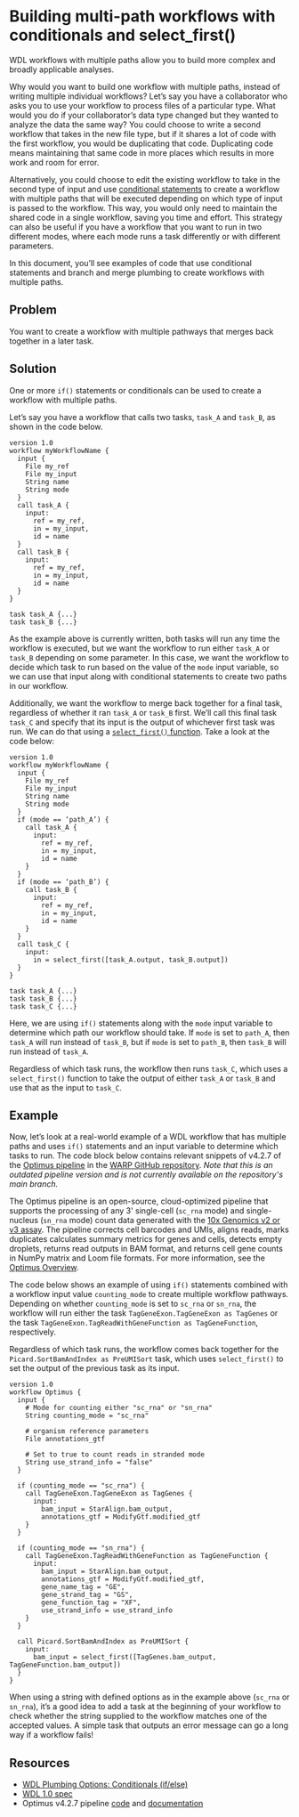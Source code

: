 # Building multi-path workflows with conditionals and select_first()

WDL workflows with multiple paths allow you to build more complex and broadly applicable analyses.

Why would you want to build one workflow with multiple paths, instead of writing multiple individual workflows? Let’s say you have a collaborator who asks you to use your workflow to process files of a particular type. What would you do if your collaborator’s data type changed but they wanted to analyze the data the same way? You could choose to write a second workflow that takes in the new file type, but if it shares a lot of code with the first workflow, you would be duplicating that code. Duplicating code means maintaining that same code in more places which results in more work and room for error.

Alternatively, you could choose to edit the existing workflow to take in the second type of input and use [conditional statements](conditionals.md) to create a workflow with multiple paths that will be executed depending on which type of input is passed to the workflow. This way, you would only need to maintain the shared code in a single workflow, saving you time and effort. This strategy can also be useful if you have a workflow that you want to run in two different modes, where each mode runs a task differently or with different parameters.

In this document, you’ll see examples of code that use conditional statements and branch and merge plumbing to create workflows with multiple paths.

## Problem

You want to create a workflow with multiple pathways that merges back together in a later task.

## Solution

One or more `if()` statements or conditionals can be used to create a workflow with multiple paths.

Let’s say you have a workflow that calls two tasks, `task_A` and `task_B`, as shown in the code below.

```wdl
version 1.0
workflow myWorkflowName {
  input {
    File my_ref
    File my_input
    String name
    String mode
  }
  call task_A {
    input: 
      ref = my_ref,
      in = my_input,
      id = name     
  }
  call task_B {
    input: 
      ref = my_ref,
      in = my_input,
      id = name
  }
}

task task_A {...}
task task_B {...}
```

As the example above is currently written, both tasks will run any time the workflow is executed, but we want the workflow to run either `task_A` or `task_B` depending on some parameter. In this case, we want the workflow to decide which task to run based on the value of the `mode` input variable, so we can use that input along with conditional statements to create two paths in our workflow.

Additionally, we want the workflow to merge back together for a final task, regardless of whether it ran `task_A` or `task_B` first. We’ll call this final task `task_C` and specify that its input is the output of whichever first task was run. We can do that using a [`select_first()` function](https://github.com/openwdl/wdl/blob/main/versions/1.0/SPEC.md#x-select_firstarrayx). Take a look at the code below:

```wdl
version 1.0
workflow myWorkflowName {
  input {
    File my_ref
    File my_input
    String name
    String mode
  }
  if (mode == ‘path_A’) {
    call task_A {
      input: 
        ref = my_ref,
        in = my_input,
        id = name     
    }
  }
  if (mode == ‘path_B’) {
    call task_B {
      input: 
        ref = my_ref,
        in = my_input,
        id = name
    }
  }
  call task_C {
    input: 
      in = select_first([task_A.output, task_B.output])
  }
}

task task_A {...}
task task_B {...}
task task_C {...}
```

Here, we are using `if()` statements along with the `mode` input variable to determine which path our workflow should take. If `mode` is set to `path_A`, then `task_A` will run instead of `task_B`, but if `mode` is set to `path_B`, then `task_B` will run instead of `task_A`.

Regardless of which task runs, the workflow then runs `task_C`, which uses a `select_first()` function to take the output of either `task_A` or `task_B` and use that as the input to `task_C`.

## Example

Now, let’s look at a real-world example of a WDL workflow that has multiple paths and uses `if()` statements and an input variable to determine which tasks to run. The code block below contains relevant snippets of v4.2.7 of the [Optimus pipeline](https://github.com/broadinstitute/warp/blob/Optimus_v4.2.7/pipelines/skylab/optimus/Optimus.wdl) in the [WARP GitHub repository](https://github.com/broadinstitute/warp/tree/Optimus_v4.2.7). *Note that this is an outdated pipeline version and is not currently available on the repository's main branch.*

The Optimus pipeline is an open-source, cloud-optimized pipeline that supports the processing of any 3' single-cell (`sc_rna` mode) and single-nucleus (`sn_rna` mode) count data generated with the [10x Genomics v2 or v3 assay](https://www.10xgenomics.com/solutions/single-cell/). The pipeline corrects cell barcodes and UMIs, aligns reads, marks duplicates calculates summary metrics for genes and cells, detects empty droplets, returns read outputs in BAM format, and returns cell gene counts in NumPy matrix and Loom file formats. For more information, see the [Optimus Overview](https://github.com/broadinstitute/warp/blob/Optimus_v4.2.7/website/docs/Pipelines/Optimus_Pipeline/README.md).

The code below shows an example of using `if()` statements combined with a workflow input value `counting_mode` to create multiple workflow pathways. Depending on whether  `counting_mode` is set to `sc_rna` or `sn_rna`, the workflow will run either the task `TagGeneExon.TagGeneExon as TagGenes` or the task `TagGeneExon.TagReadWithGeneFunction as TagGeneFunction`, respectively. 

Regardless of which task runs, the workflow comes back together for the `Picard.SortBamAndIndex as PreUMISort` task, which uses `select_first()` to set the output of the previous task as its input.

```wdl
version 1.0
workflow Optimus {
  input {
    # Mode for counting either "sc_rna" or "sn_rna"
    String counting_mode = "sc_rna"

    # organism reference parameters
    File annotations_gtf

    # Set to true to count reads in stranded mode
    String use_strand_info = "false"
  }

  if (counting_mode == "sc_rna") {
    call TagGeneExon.TagGeneExon as TagGenes {
      input:
        bam_input = StarAlign.bam_output,
        annotations_gtf = ModifyGtf.modified_gtf
    }
  }

  if (counting_mode == "sn_rna") {
    call TagGeneExon.TagReadWithGeneFunction as TagGeneFunction {
      input:
        bam_input = StarAlign.bam_output,
        annotations_gtf = ModifyGtf.modified_gtf,
        gene_name_tag = "GE",
        gene_strand_tag = "GS",
        gene_function_tag = "XF",
        use_strand_info = use_strand_info
    }
  }

  call Picard.SortBamAndIndex as PreUMISort {
    input:
      bam_input = select_first([TagGenes.bam_output, TagGeneFunction.bam_output])
  }
}
```

When using a string with defined options as in the example above (`sc_rna` or `sn_rna`), it’s a good idea to add a task at the beginning of your workflow to check whether the string supplied to the workflow matches one of the accepted values. A simple task that outputs an error message can go a long way if a workflow fails!

## Resources

- [WDL Plumbing Options: Conditionals (if/else)](./conditionals.md)
- [WDL 1.0 spec](https://github.com/openwdl/wdl/blob/main/versions/1.0/SPEC.md)
- Optimus v4.2.7 pipeline
  [code](https://github.com/broadinstitute/warp/blob/Optimus_v4.2.7/pipelines/skylab/optimus/Optimus.wdl)
  and
  [documentation](https://github.com/broadinstitute/warp/blob/Optimus_v4.2.7/website/docs/Pipelines/Optimus_Pipeline/README.md)
